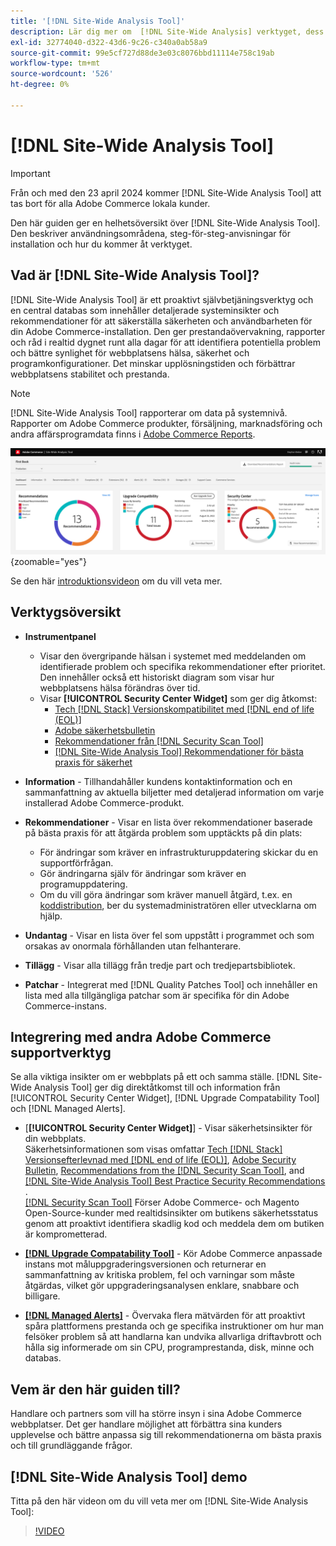 ```yaml
---
title: '[!DNL Site-Wide Analysis Tool]'
description: Lär dig mer om  [!DNL Site-Wide Analysis] verktyget, dess användningsområden, installationsprocessen och hur du får åtkomst
exl-id: 32774040-d322-43d6-9c26-c340a0ab58a9
source-git-commit: 99e5cf727d88de3e03c8076bbd11114e758c19ab
workflow-type: tm+mt
source-wordcount: '526'
ht-degree: 0%

---
```


# [!DNL Site-Wide Analysis Tool]

>[!IMPORTANT]
>
>Från och med den 23 april 2024 kommer [!DNL Site-Wide Analysis Tool] att tas bort för alla Adobe Commerce lokala kunder.

Den här guiden ger en helhetsöversikt över [!DNL Site-Wide Analysis Tool]. Den beskriver användningsområdena, steg-för-steg-anvisningar för installation och hur du kommer åt verktyget.

## Vad är [!DNL Site-Wide Analysis Tool]?

[!DNL Site-Wide Analysis Tool] är ett proaktivt självbetjäningsverktyg och en central databas som innehåller detaljerade systeminsikter och rekommendationer för att säkerställa säkerheten och användbarheten för din Adobe Commerce-installation. Den ger prestandaövervakning, rapporter och råd i realtid dygnet runt alla dagar för att identifiera potentiella problem och bättre synlighet för webbplatsens hälsa, säkerhet och programkonfigurationer. Det minskar upplösningstiden och förbättrar webbplatsens stabilitet och prestanda.

>[!NOTE]
>
>[!DNL Site-Wide Analysis Tool] rapporterar om data på systemnivå. Rapporter om Adobe Commerce produkter, försäljning, marknadsföring och andra affärsprogramdata finns i [Adobe Commerce Reports](https://experienceleague.adobe.com/en/docs/commerce-admin/start/reporting/reports-menu).

![Kontrollpanel för hela webbplatsanalysverktyget](../../assets/tools/swat-dashboard.png){zoomable="yes"}

Se den här [introduktionsvideon](https://www.youtube.com/watch?v=KW2R8ki_RG4) om du vill veta mer.

## Verktygsöversikt

- **Instrumentpanel**
   - Visar den övergripande hälsan i systemet med meddelanden om identifierade problem och specifika rekommendationer efter prioritet.<br>
Den innehåller också ett historiskt diagram som visar hur webbplatsens hälsa förändras över tid.
   - Visar **[!UICONTROL Security Center Widget]** som ger dig åtkomst:
      - [Tech [!DNL Stack] Versionskompatibilitet med [!DNL end of life (EOL)]](https://experienceleague.adobe.com/docs/commerce-operations/installation-guide/system-requirements.html)
      - [Adobe säkerhetsbulletin](https://helpx.adobe.com/security/security-bulletin.html)
      - [Rekommendationer från  [!DNL Security Scan Tool]](https://experienceleague.adobe.com/docs/commerce-admin/systems/security/security-scan.html)
      - [[!DNL Site-Wide Analysis Tool] Rekommendationer för bästa praxis för säkerhet](https://experienceleague.adobe.com/docs/commerce-operations/tools/site-wide-analysis-tool/recommendations.html)

- **Information** - Tillhandahåller kundens kontaktinformation och en sammanfattning av aktuella biljetter med detaljerad information om varje installerad Adobe Commerce-produkt.

- **Rekommendationer** - Visar en lista över rekommendationer baserade på bästa praxis för att åtgärda problem som upptäckts på din plats:
   - För ändringar som kräver en infrastrukturuppdatering skickar du en supportförfrågan.
   - Gör ändringarna själv för ändringar som kräver en programuppdatering.
   - Om du vill göra ändringar som kräver manuell åtgärd, t.ex. en [koddistribution](https://experienceleague.adobe.com/docs/commerce-cloud-service/user-guide/architecture/pro-develop-deploy-workflow.html#deployment-workflow), ber du systemadministratören eller utvecklarna om hjälp.

- **Undantag** - Visar en lista över fel som uppstått i programmet och som orsakas av onormala förhållanden utan felhanterare.

- **Tillägg** - Visar alla tillägg från tredje part och tredjepartsbibliotek.

- **Patchar** - Integrerat med [!DNL Quality Patches Tool] och innehåller en lista med alla tillgängliga patchar som är specifika för din Adobe Commerce-instans.

## Integrering med andra Adobe Commerce supportverktyg

Se alla viktiga insikter om er webbplats på ett och samma ställe. [!DNL Site-Wide Analysis Tool] ger dig direktåtkomst till och information från [!UICONTROL Security Center Widget], [!DNL Upgrade Compatability Tool] och [!DNL Managed Alerts].

- [**[!UICONTROL Security Center Widget]**] - Visar säkerhetsinsikter för din webbplats.<br>
Säkerhetsinformationen som visas omfattar [&#x200B; Tech [!DNL Stack] Versionsefterlevnad med  [!DNL end of life (EOL)]](https://experienceleague.adobe.com/docs/commerce-operations/installation-guide/system-requirements.html), [Adobe Security Bulletin](https://helpx.adobe.com/security/security-bulletin.html), [Recommendations from the [!DNL Security Scan Tool]](https://experienceleague.adobe.com/docs/commerce-admin/systems/security/security-scan.html), and [[!DNL Site-Wide Analysis Tool] Best Practice Security Recommendations &#x200B;](https://experienceleague.adobe.com/docs/commerce-operations/tools/site-wide-analysis-tool/recommendations.html) .<br>
[[!DNL Security Scan Tool]](https://experienceleague.adobe.com/docs/commerce-admin/systems/security/security-scan.html) Förser Adobe Commerce- och Magento Open-Source-kunder med realtidsinsikter om butikens säkerhetsstatus genom att proaktivt identifiera skadlig kod och meddela dem om butiken är komprometterad.

- [**[!DNL Upgrade Compatability Tool]**](../../upgrade/upgrade-compatibility-tool/overview.md) - Kör Adobe Commerce anpassade instans mot måluppgraderingsversionen och returnerar en sammanfattning av kritiska problem, fel och varningar som måste åtgärdas, vilket gör uppgraderingsanalysen enklare, snabbare och billigare.

- [**[!DNL Managed Alerts]**](https://support.magento.com/hc/en-us/sections/360010758472-Managed-alerts-for-Adobe-Commerce) - Övervaka flera mätvärden för att proaktivt spåra plattformens prestanda och ge specifika instruktioner om hur man felsöker problem så att handlarna kan undvika allvarliga driftavbrott och hålla sig informerade om sin CPU, programprestanda, disk, minne och databas.

## Vem är den här guiden till?

Handlare och partners som vill ha större insyn i sina Adobe Commerce webbplatser. Det ger handlare möjlighet att förbättra sina kunders upplevelse och bättre anpassa sig till rekommendationerna om bästa praxis och till grundläggande frågor.

## [!DNL Site-Wide Analysis Tool] demo

Titta på den här videon om du vill veta mer om [!DNL Site-Wide Analysis Tool]:

>[!VIDEO](https://video.tv.adobe.com/v/344001?quality=12)
